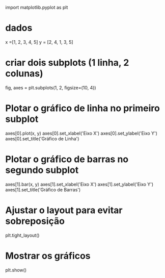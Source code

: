 import matplotlib.pyplot as plt

# dados
x  =[1, 2, 3, 4, 5]
y = [2, 4, 1, 3, 5]

# criar dois subplots (1 linha, 2 colunas)
fig, axes = plt.subplots(1, 2, figsize=(10, 4))

# Plotar o gráfico de linha no primeiro subplot
axes[0].plot(x, y)
axes[0].set_xlabel('Eixo X')
axes[0].set_ylabel('Eixo Y')
axes[0].set_title('Gráfico de Linha')

# Plotar o gráfico de barras no segundo subplot
axes[1].bar(x, y)
axes[1].set_xlabel('Eixo X')
axes[1].set_ylabel('Eixo Y')
axes[1].set_title('Gráfico de Barras')

# Ajustar o layout para evitar sobreposição
plt.tight_layout()

# Mostrar os gráficos
plt.show()
